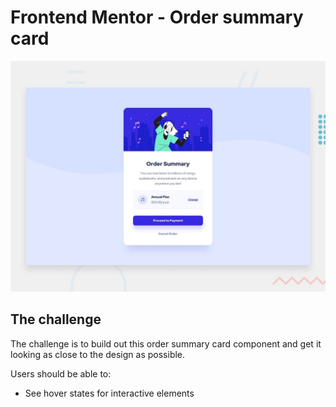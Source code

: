 # Frontend Mentor - Order summary card

![Design preview for the Order summary card coding challenge](./design/desktop-preview.jpg)

## The challenge

The challenge is to build out this order summary card component and get it looking as close to the design as possible.

Users should be able to:

- See hover states for interactive elements
